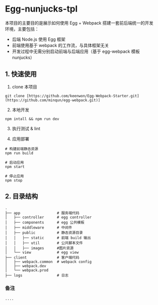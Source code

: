 # Egg-nunjucks-tpl



本项目的主要目的是展示如何使用 Egg + Webpack 搭建一套前后端统一的开发环境，主要包括：

- 后端 Node.js 使用 Egg 框架
- 前端使用基于 webpack 的工作流，与具体框架无关
- 开发过程中无需分别启动前端与后端应用（基于 egg-webpack 模板 nunjucks）

## 1. 快速使用

1. clone 本项目

```shell
git clone [https://github.com/keenwon/Egg-Webpack-Starter.git](https://github.com/minqun/egg-webpack.git)]
```

2. 本地开发

```shell
npm intall && npm run dev
```

3. 执行测试 & lint


4. 应用部署

```shell
# 构建前端静态资源
npm run build

# 启动应用
npm start

# 停止应用
npm stop
```

## 2. 目录结构

```shell
.
├── app                 # 服务端代码
│   ├── controller      # egg controller
│   ├── components      # egg 公共模板
│   ├── middleware      # 中间件
│   ├── public          # 静态资源目录
│   │   ├── static      # 前端 build 输出
│   │   ├── util        # 公共脚本文件
│   │   ├── images      #图片资源
│   └── view            # egg view
├── client              # 客户端代码
│   ├── webpack.common  # webpack config
│   ├── webpack.dev
│   └── webpack.prod
├── logs                # 日志

```
### 备注
```shell
....

```
